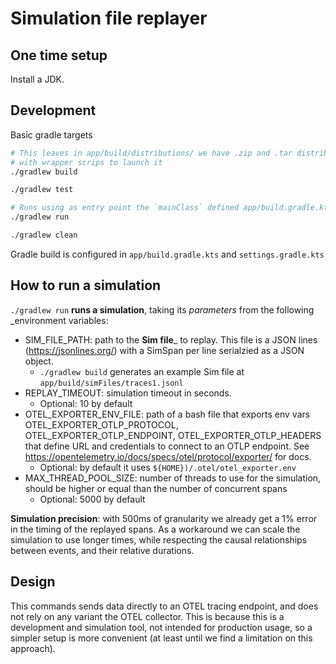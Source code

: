 # Simulation file replayer

## One time setup

Install a JDK.

## Development

Basic gradle targets

```bash
# This leaves in app/build/distributions/ we have .zip and .tar distributions of the app, 
# with wrapper scrips to launch it
./gradlew build

./gradlew test

# Runs using as entry point the `mainClass` defined app/build.gradle.kts
./gradlew run

./gradlew clean
```

Gradle build is configured in `app/build.gradle.kts` and `settings.gradle.kts`

## How to run a simulation

`./gradlew run` __runs a simulation__, taking its _parameters_ from the following _environment variables:

- SIM_FILE_PATH: path to the __Sim file___ to replay. This file is a JSON lines (https://jsonlines.org/) with a SimSpan per line serialzied as a JSON object.
  - `./gradlew build` generates an example Sim file at `app/build/simFiles/traces1.jsonl`
- REPLAY_TIMEOUT: simulation timeout in seconds.
  - Optional: 10 by default
- OTEL_EXPORTER_ENV_FILE: path of a bash file that exports env vars OTEL_EXPORTER_OTLP_PROTOCOL, OTEL_EXPORTER_OTLP_ENDPOINT, OTEL_EXPORTER_OTLP_HEADERS that define URL and credentials to connect to an OTLP endpoint. See https://opentelemetry.io/docs/specs/otel/protocol/exporter/ for docs.
    - Optional: by default it uses `${HOME})/.otel/otel_exporter.env`
- MAX_THREAD_POOL_SIZE: number of threads to use for the simulation, should be higher or equal than the number of concurrent spans
  - Optional: 5000 by default

__Simulation precision__: with 500ms of granularity we already get a 1% error in the timing of the replayed spans. As a workaround we can scale the simulation to use longer times, while respecting the causal relationships between events, and their relative durations.  

## Design

This commands sends data directly to an OTEL tracing endpoint, and does not rely on any variant the OTEL collector. This is because this is a development and simulation tool, not intended for production usage, so a simpler setup is more convenient (at least until we find a limitation on this approach).
